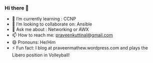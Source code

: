 ### Hi there 👋

- 🌱 I’m currently learning :  CCNP
- 👯 I’m looking to collaborate on: Ansible
- 💬 Ask me about : Networking or AWX
- 📫 How to reach me: praveenkuttinal@gmail.com
- 😄 Pronouns: He/Him
- ⚡ Fun fact: I blog at praveenmathew.wordpress.com and plays the Libero position in Volleyball!
